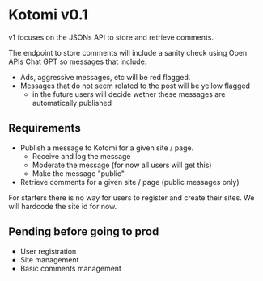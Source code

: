 # Kotomi v0.1

v1 focuses on the JSONs API to store and retrieve comments.

The endpoint to store comments will include a sanity check using Open APIs Chat GPT so messages that include:

- Ads, aggressive messages, etc will be red flagged.
- Messages that do not seem related to the post will be yellow flagged
    - in the future users will decide wether these messages are automatically published


## Requirements

- Publish a message to Kotomi for a given site / page.
  - Receive and log the message
  - Moderate the message (for now all users will get this)
  - Make the message "public"
- Retrieve comments for a given site / page (public messages only)

For starters there is no way for users to register and create their sites. 
We will hardcode the site id for now.

## Pending before going to prod

- User registration
- Site management
- Basic comments management